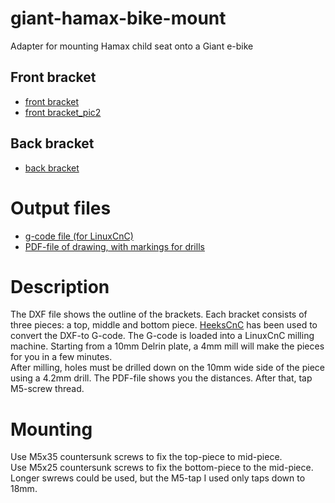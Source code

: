 # giant-hamax-bike-mount
Adapter for mounting Hamax child seat onto a Giant e-bike
## Front bracket
* [front bracket](https://drive.google.com/open?id=0B5_mAlpV8IjvVjJNTEVIU1ZCUmM)
* [front bracket_pic2](https://drive.google.com/open?id=0B5_mAlpV8IjvczJOUTBDSXNsVDA)

## Back bracket
* [back bracket](https://drive.google.com/open?id=0B5_mAlpV8IjvdmJTcnJxTV9HT0U)

# Output files
* [g-code file (for LinuxCnC)](https://drive.google.com/open?id=0B5_mAlpV8IjvbHlTNG1saUJGbk0)
* [PDF-file of drawing, with markings for drills](https://drive.google.com/open?id=0B5_mAlpV8IjvUTZYWENMREZweDg)

# Description
The DXF file shows the outline of the brackets.  Each bracket consists of three pieces: a top, middle and bottom piece.  [HeeksCnC](https://github.com/Heeks/heekscnc) has been used to convert the DXF-to G-code.  The G-code is loaded into a LinuxCnC milling machine.  Starting from a 10mm Delrin plate, a 4mm mill will make the pieces for you in a few minutes.  
After milling, holes must be drilled down on the 10mm wide side of the piece using a 4.2mm drill.  The PDF-file shows you the distances.  After that, tap M5-screw thread.

# Mounting
Use M5x35 countersunk screws to fix the top-piece to mid-piece.  
Use M5x25 countersunk screws to fix the bottom-piece to the mid-piece.  Longer swrews could be used, but the M5-tap I used only taps down to 18mm.
